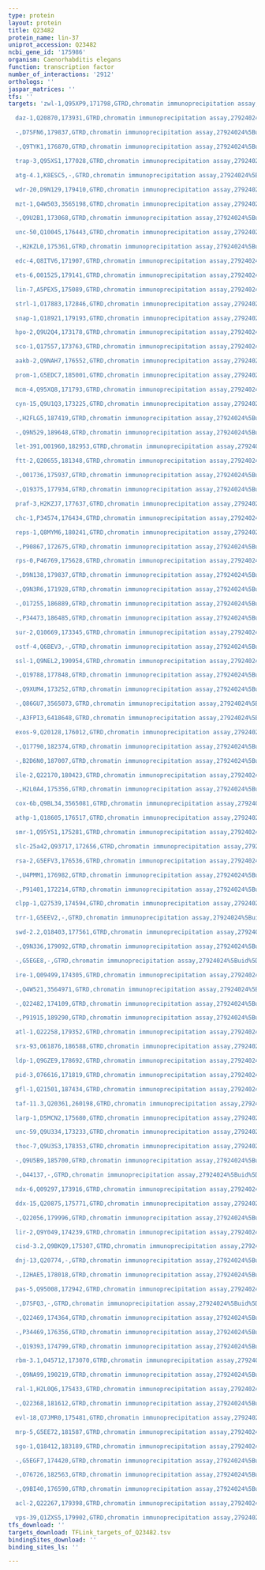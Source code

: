```yaml
---
type: protein
layout: protein
title: Q23482
protein_name: lin-37
uniprot_accession: Q23482
ncbi_gene_id: '175986'
organism: Caenorhabditis elegans
function: transcription factor
number_of_interactions: '2912'
orthologs: ''
jaspar_matrices: ''
tfs: ''
targets: 'zwl-1,Q95XP9,171798,GTRD,chromatin immunoprecipitation assay,27924024%5Buid%5D,No

  daz-1,Q20870,173931,GTRD,chromatin immunoprecipitation assay,27924024%5Buid%5D,No

  -,D7SFN6,179837,GTRD,chromatin immunoprecipitation assay,27924024%5Buid%5D,No

  -,Q9TYK1,176870,GTRD,chromatin immunoprecipitation assay,27924024%5Buid%5D,No

  trap-3,Q95XS1,177028,GTRD,chromatin immunoprecipitation assay,27924024%5Buid%5D,No

  atg-4.1,K8ESC5,-,GTRD,chromatin immunoprecipitation assay,27924024%5Buid%5D,No

  wdr-20,D9N129,179410,GTRD,chromatin immunoprecipitation assay,27924024%5Buid%5D,No

  mzt-1,Q4W503,3565198,GTRD,chromatin immunoprecipitation assay,27924024%5Buid%5D,No

  -,Q9U2B1,173068,GTRD,chromatin immunoprecipitation assay,27924024%5Buid%5D,No

  unc-50,Q10045,176443,GTRD,chromatin immunoprecipitation assay,27924024%5Buid%5D,No

  -,H2KZL0,175361,GTRD,chromatin immunoprecipitation assay,27924024%5Buid%5D,No

  edc-4,Q8ITV6,171907,GTRD,chromatin immunoprecipitation assay,27924024%5Buid%5D,No

  ets-6,O01525,179141,GTRD,chromatin immunoprecipitation assay,27924024%5Buid%5D,No

  lin-7,A5PEX5,175089,GTRD,chromatin immunoprecipitation assay,27924024%5Buid%5D,No

  strl-1,O17883,172846,GTRD,chromatin immunoprecipitation assay,27924024%5Buid%5D,No

  snap-1,Q18921,179193,GTRD,chromatin immunoprecipitation assay,27924024%5Buid%5D,No

  hpo-2,Q9U2Q4,173178,GTRD,chromatin immunoprecipitation assay,27924024%5Buid%5D,No

  sco-1,Q17557,173763,GTRD,chromatin immunoprecipitation assay,27924024%5Buid%5D,No

  aakb-2,Q9NAH7,176552,GTRD,chromatin immunoprecipitation assay,27924024%5Buid%5D,No

  prom-1,G5EDC7,185001,GTRD,chromatin immunoprecipitation assay,27924024%5Buid%5D,No

  mcm-4,Q95XQ8,171793,GTRD,chromatin immunoprecipitation assay,27924024%5Buid%5D,No

  cyn-15,Q9U1Q3,173225,GTRD,chromatin immunoprecipitation assay,27924024%5Buid%5D,No

  -,H2FLG5,187419,GTRD,chromatin immunoprecipitation assay,27924024%5Buid%5D,No

  -,Q9N529,189648,GTRD,chromatin immunoprecipitation assay,27924024%5Buid%5D,No

  let-391,O01960,182953,GTRD,chromatin immunoprecipitation assay,27924024%5Buid%5D,No

  ftt-2,Q20655,181348,GTRD,chromatin immunoprecipitation assay,27924024%5Buid%5D,No

  -,O01736,175937,GTRD,chromatin immunoprecipitation assay,27924024%5Buid%5D,No

  -,Q19375,177934,GTRD,chromatin immunoprecipitation assay,27924024%5Buid%5D,No

  praf-3,H2KZJ7,177637,GTRD,chromatin immunoprecipitation assay,27924024%5Buid%5D,No

  chc-1,P34574,176434,GTRD,chromatin immunoprecipitation assay,27924024%5Buid%5D,No

  reps-1,Q8MYM6,180241,GTRD,chromatin immunoprecipitation assay,27924024%5Buid%5D,No

  -,P90867,172675,GTRD,chromatin immunoprecipitation assay,27924024%5Buid%5D,No

  rps-0,P46769,175628,GTRD,chromatin immunoprecipitation assay,27924024%5Buid%5D,No

  -,D9N138,179837,GTRD,chromatin immunoprecipitation assay,27924024%5Buid%5D,No

  -,Q9N3R6,171928,GTRD,chromatin immunoprecipitation assay,27924024%5Buid%5D,No

  -,O17255,186889,GTRD,chromatin immunoprecipitation assay,27924024%5Buid%5D,No

  -,P34473,186485,GTRD,chromatin immunoprecipitation assay,27924024%5Buid%5D,No

  sur-2,Q10669,173345,GTRD,chromatin immunoprecipitation assay,27924024%5Buid%5D,No

  ostf-4,Q6BEV3,-,GTRD,chromatin immunoprecipitation assay,27924024%5Buid%5D,No

  ssl-1,Q9NEL2,190954,GTRD,chromatin immunoprecipitation assay,27924024%5Buid%5D,No

  -,Q19788,177848,GTRD,chromatin immunoprecipitation assay,27924024%5Buid%5D,No

  -,Q9XUM4,173252,GTRD,chromatin immunoprecipitation assay,27924024%5Buid%5D,No

  -,Q86GU7,3565073,GTRD,chromatin immunoprecipitation assay,27924024%5Buid%5D,No

  -,A3FPI3,6418648,GTRD,chromatin immunoprecipitation assay,27924024%5Buid%5D,No

  exos-9,Q20128,176012,GTRD,chromatin immunoprecipitation assay,27924024%5Buid%5D,No

  -,Q17790,182374,GTRD,chromatin immunoprecipitation assay,27924024%5Buid%5D,No

  -,B2D6N0,187007,GTRD,chromatin immunoprecipitation assay,27924024%5Buid%5D,No

  ile-2,Q22170,180423,GTRD,chromatin immunoprecipitation assay,27924024%5Buid%5D,No

  -,H2L0A4,175356,GTRD,chromatin immunoprecipitation assay,27924024%5Buid%5D,No

  cox-6b,Q9BL34,3565081,GTRD,chromatin immunoprecipitation assay,27924024%5Buid%5D,No

  athp-1,Q18605,176517,GTRD,chromatin immunoprecipitation assay,27924024%5Buid%5D,No

  smr-1,Q95Y51,175281,GTRD,chromatin immunoprecipitation assay,27924024%5Buid%5D,No

  slc-25a42,Q93717,172656,GTRD,chromatin immunoprecipitation assay,27924024%5Buid%5D,No

  rsa-2,G5EFV3,176536,GTRD,chromatin immunoprecipitation assay,27924024%5Buid%5D,No

  -,U4PMM1,176982,GTRD,chromatin immunoprecipitation assay,27924024%5Buid%5D,No

  -,P91401,172214,GTRD,chromatin immunoprecipitation assay,27924024%5Buid%5D,No

  clpp-1,Q27539,174594,GTRD,chromatin immunoprecipitation assay,27924024%5Buid%5D,No

  trr-1,G5EEV2,-,GTRD,chromatin immunoprecipitation assay,27924024%5Buid%5D,No

  swd-2.2,Q18403,177561,GTRD,chromatin immunoprecipitation assay,27924024%5Buid%5D,No

  -,Q9N336,179092,GTRD,chromatin immunoprecipitation assay,27924024%5Buid%5D,No

  -,G5EGE8,-,GTRD,chromatin immunoprecipitation assay,27924024%5Buid%5D,No

  ire-1,Q09499,174305,GTRD,chromatin immunoprecipitation assay,27924024%5Buid%5D,No

  -,Q4W521,3564971,GTRD,chromatin immunoprecipitation assay,27924024%5Buid%5D,No

  -,Q22482,174109,GTRD,chromatin immunoprecipitation assay,27924024%5Buid%5D,No

  -,P91915,189290,GTRD,chromatin immunoprecipitation assay,27924024%5Buid%5D,No

  atl-1,Q22258,179352,GTRD,chromatin immunoprecipitation assay,27924024%5Buid%5D,No

  srx-93,O61876,186588,GTRD,chromatin immunoprecipitation assay,27924024%5Buid%5D,No

  ldp-1,Q9GZE9,178692,GTRD,chromatin immunoprecipitation assay,27924024%5Buid%5D,No

  pid-3,O76616,171819,GTRD,chromatin immunoprecipitation assay,27924024%5Buid%5D,No

  gfl-1,Q21501,187434,GTRD,chromatin immunoprecipitation assay,27924024%5Buid%5D,No

  taf-11.3,Q20361,260198,GTRD,chromatin immunoprecipitation assay,27924024%5Buid%5D,No

  larp-1,D5MCN2,175680,GTRD,chromatin immunoprecipitation assay,27924024%5Buid%5D,No

  unc-59,Q9U334,173233,GTRD,chromatin immunoprecipitation assay,27924024%5Buid%5D,No

  thoc-7,Q9U3S3,178353,GTRD,chromatin immunoprecipitation assay,27924024%5Buid%5D,No

  -,Q9U5B9,185700,GTRD,chromatin immunoprecipitation assay,27924024%5Buid%5D,No

  -,O44137,-,GTRD,chromatin immunoprecipitation assay,27924024%5Buid%5D,No

  ndx-6,Q09297,173916,GTRD,chromatin immunoprecipitation assay,27924024%5Buid%5D,No

  ddx-15,Q20875,175771,GTRD,chromatin immunoprecipitation assay,27924024%5Buid%5D,No

  -,Q22056,179996,GTRD,chromatin immunoprecipitation assay,27924024%5Buid%5D,No

  lir-2,Q9Y049,174239,GTRD,chromatin immunoprecipitation assay,27924024%5Buid%5D,No

  cisd-3.2,Q9BKQ9,175307,GTRD,chromatin immunoprecipitation assay,27924024%5Buid%5D,No

  dnj-13,Q20774,-,GTRD,chromatin immunoprecipitation assay,27924024%5Buid%5D,No

  -,I2HAE5,178018,GTRD,chromatin immunoprecipitation assay,27924024%5Buid%5D,No

  pas-5,Q95008,172942,GTRD,chromatin immunoprecipitation assay,27924024%5Buid%5D,No

  -,D7SFQ3,-,GTRD,chromatin immunoprecipitation assay,27924024%5Buid%5D,No

  -,Q22469,174364,GTRD,chromatin immunoprecipitation assay,27924024%5Buid%5D,No

  -,P34469,176356,GTRD,chromatin immunoprecipitation assay,27924024%5Buid%5D,No

  -,Q19393,174799,GTRD,chromatin immunoprecipitation assay,27924024%5Buid%5D,No

  rbm-3.1,O45712,173070,GTRD,chromatin immunoprecipitation assay,27924024%5Buid%5D,No

  -,Q9NA99,190219,GTRD,chromatin immunoprecipitation assay,27924024%5Buid%5D,No

  ral-1,H2L0Q6,175433,GTRD,chromatin immunoprecipitation assay,27924024%5Buid%5D,No

  -,Q22368,181612,GTRD,chromatin immunoprecipitation assay,27924024%5Buid%5D,No

  evl-18,Q7JMR0,175481,GTRD,chromatin immunoprecipitation assay,27924024%5Buid%5D,No

  mrp-5,G5EE72,181587,GTRD,chromatin immunoprecipitation assay,27924024%5Buid%5D,No

  sgo-1,Q18412,183189,GTRD,chromatin immunoprecipitation assay,27924024%5Buid%5D,No

  -,G5EGF7,174420,GTRD,chromatin immunoprecipitation assay,27924024%5Buid%5D,No

  -,O76726,182563,GTRD,chromatin immunoprecipitation assay,27924024%5Buid%5D,No

  -,Q9BI40,176590,GTRD,chromatin immunoprecipitation assay,27924024%5Buid%5D,No

  acl-2,Q22267,179398,GTRD,chromatin immunoprecipitation assay,27924024%5Buid%5D,No

  vps-39,Q1ZXS5,179902,GTRD,chromatin immunoprecipitation assay,27924024%5Buid%5D,No'
tfs_download: ''
targets_download: TFLink_targets_of_Q23482.tsv
bindingSites_download: ''
binding_sites_ls: ''

---
```

